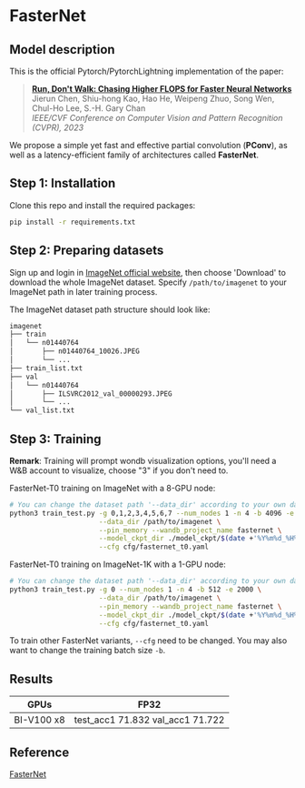 # FasterNet

## Model description

This is the official Pytorch/PytorchLightning implementation of the paper: <br/>
> [**Run, Don't Walk: Chasing Higher FLOPS for Faster Neural Networks**](https://arxiv.org/abs/2303.03667)      
> Jierun Chen, Shiu-hong Kao, Hao He, Weipeng Zhuo, Song Wen, Chul-Ho Lee, S.-H. Gary Chan        
> *IEEE/CVF Conference on Computer Vision and Pattern Recognition (CVPR), 2023*
> 

We propose a simple yet fast and effective partial convolution (**PConv**), as well as a latency-efficient family of architectures called **FasterNet**.

## Step 1: Installation
Clone this repo and install the required packages:
```bash
pip install -r requirements.txt
```

## Step 2: Preparing datasets

Sign up and login in [ImageNet official website](https://www.image-net.org/index.php), then choose 'Download' to download the whole ImageNet dataset. Specify `/path/to/imagenet` to your ImageNet path in later training process.

The ImageNet dataset path structure should look like:

```bash
imagenet
├── train
│   └── n01440764
│       ├── n01440764_10026.JPEG
│       └── ...
├── train_list.txt
├── val
│   └── n01440764
│       ├── ILSVRC2012_val_00000293.JPEG
│       └── ...
└── val_list.txt
```

## Step 3: Training
**Remark**: Training will prompt wondb visualization options, you'll need a W&B account to visualize, choose "3" if you don't need to.

FasterNet-T0 training on ImageNet with a 8-GPU node:

```bash
# You can change the dataset path '--data_dir' according to your own dataset path !!!
python3 train_test.py -g 0,1,2,3,4,5,6,7 --num_nodes 1 -n 4 -b 4096 -e 2000 \
                      --data_dir /path/to/imagenet \
                      --pin_memory --wandb_project_name fasternet \
                      --model_ckpt_dir ./model_ckpt/$(date +'%Y%m%d_%H%M%S') \
                      --cfg cfg/fasternet_t0.yaml
```

FasterNet-T0 training on ImageNet-1K with a 1-GPU node:

```bash
# You can change the dataset path '--data_dir' according to your own dataset path !!!
python3 train_test.py -g 0 --num_nodes 1 -n 4 -b 512 -e 2000 \
                      --data_dir /path/to/imagenet \
                      --pin_memory --wandb_project_name fasternet \
                      --model_ckpt_dir ./model_ckpt/$(date +'%Y%m%d_%H%M%S') \
                      --cfg cfg/fasternet_t0.yaml
```

To train other FasterNet variants, `--cfg` need to be changed. You may also want to change the training batch size `-b`.       

## Results

| GPUs        | FP32                                |
| ----------- | ------------------------------------ |
| BI-V100 x8  |  test_acc1 71.832 val_acc1 71.722    |

## Reference

[FasterNet](https://github.com/JierunChen/FasterNet/tree/e8fba4465ae912359c9f661a72b14e39347e4954)
